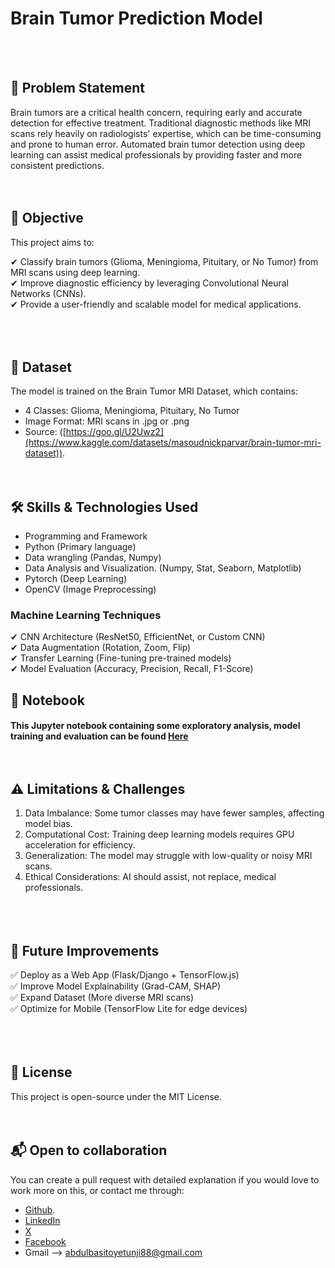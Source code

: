 # Brain Tumor Prediction Model

<br><br>


## 📌 Problem Statement
Brain tumors are a critical health concern, requiring early and accurate detection for effective treatment. Traditional diagnostic methods like MRI scans rely heavily on radiologists' expertise, which can be time-consuming and prone to human error. Automated brain tumor detection using deep learning can assist medical professionals by providing faster and more consistent predictions.
 <br><br><br>

## 🎯 Objective 
This project aims to:

✔ Classify brain tumors (Glioma, Meningioma, Pituitary, or No Tumor) from MRI scans using deep learning.<br>
✔ Improve diagnostic efficiency by leveraging Convolutional Neural Networks (CNNs).<br>
✔ Provide a user-friendly and scalable model for medical applications.<br>
<br><br><br>

## 📂 Dataset
 The model is trained on the Brain Tumor MRI Dataset, which contains:
 - 4 Classes: Glioma, Meningioma, Pituitary, No Tumor
 - Image Format: MRI scans in .jpg or .png
 - Source: ([https://goo.gl/U2Uwz2](https://www.kaggle.com/datasets/masoudnickparvar/brain-tumor-mri-dataset)).
<br><br><br>


## 🛠 Skills & Technologies Used

 * Programming and Framework
 * Python (Primary language)
 * Data wrangling (Pandas, Numpy)
 * Data Analysis and Visualization. (Numpy, Stat, Seaborn, Matplotlib)
 * Pytorch (Deep Learning)
 * OpenCV (Image Preprocessing)
   
###  Machine Learning Techniques
✔ CNN Architecture (ResNet50, EfficientNet, or Custom CNN) <br>
✔ Data Augmentation (Rotation, Zoom, Flip) <br>
✔ Transfer Learning (Fine-tuning pre-trained models) <br>
✔ Model Evaluation (Accuracy, Precision, Recall, F1-Score) <br>


## 📍 Notebook
 #### This Jupyter notebook containing some exploratory analysis, model training and evaluation can be found [Here](https://github.com/Abdulbasit4422/Brain_Tumour_Prediction_Model/blob/main/brain-tumour-prediction-model%20(1).ipynb) <br><br><br>

## ⚠ Limitations & Challenges
1. Data Imbalance: Some tumor classes may have fewer samples, affecting model bias.<br>
2. Computational Cost: Training deep learning models requires GPU acceleration for efficiency.<br>
3. Generalization: The model may struggle with low-quality or noisy MRI scans.<br>
4. Ethical Considerations: AI should assist, not replace, medical professionals. <br>
<br><br><br>
 


## 🚀 Future Improvements
✅ Deploy as a Web App (Flask/Django + TensorFlow.js) <br>
✅ Improve Model Explainability (Grad-CAM, SHAP) <br>
✅ Expand Dataset (More diverse MRI scans) <br>
✅ Optimize for Mobile (TensorFlow Lite for edge devices) <br>
 <br><br><br>


 ## 📜 License
This project is open-source under the MIT License.
 <br><br><br>

 ## 📬 Open to collaboration
 You can  create a pull request with detailed explanation if you would love to work more on this, or contact me through:
 - [Github](https://www.github.com/Abdulbasit4422).
 - [LinkedIn](https://www.linkedin.com/in/oyetunjiabdulbasitoyebamiji)
 - [X](https://mobile.x.com/Abdulbasitoyeb1)
 - [Facebook](https://www.facebook.com/abdulbasit.oyetunji?mibextid=ZbWKwL)
 - Gmail --> abdulbasitoyetunji88@gmail.com

 
